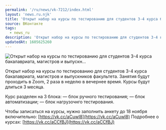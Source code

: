 ```yaml
---
permalink: '/ru/news/vk-7212/index.html'
layout: 'news.ru.njk'
title: 'Открыт набор на курсы по тестированию для студентов 3-4 курса бакалавриата, магистров и выпускн'
source: ВКонтакте
tags:
  - news_ru
description: 'Открыт набор на курсы по тестированию для студентов 3-4 курса бакалавриата, магистров и выпускн…'
updatedAt: 1605625260
---
```

![Открыт набор на курсы по тестированию для студентов 3-4 курса бакалавриата, магистров и выпускн…](https://sun9-50.userapi.com/impg/3kAHlB794oOVNo5HB1Z7NXFM4OX_wR87z5Ysyw/AHXyRoC0IGg.jpg?size=1280x720&quality=96&sign=d7760006ab78444d7fcfe0b552beb36c&c_uniq_tag=NDTCLCM6HddbNyjqFxfyvZ6ZfkWB3mOCTvv5OJvKY0A&type=album)

Открыт набор на курсы по тестированию для студентов 3-4 курса бакалавриата, магистров и выпускников факультета. Занятия будут проходить в Zoom, 2 раза в неделю в вечернее время. Курсы будут длиться 3 месяца.

Курс разделен на 3 блока:
— блок ручного тестирования;
— блок автоматизации;
— блок нагрузочнго тестирования.

Чтобы записаться на курсы, нужно заполнить анкету до 18 ноября включительно: [https://vk.cc/aCuwI8](https://vk.cc/aCuwI8)
Подробнее о курсах: [https://vk.cc/aCCfBJ](https://vk.cc/aCCfBJ)
